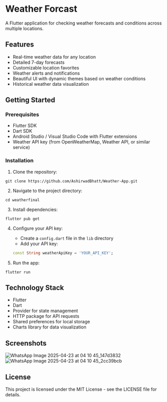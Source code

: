 # **Weather Forcast**

A Flutter application for checking weather forecasts and conditions across multiple locations.

## **Features**
* Real-time weather data for any location
* Detailed 7-day forecasts
* Customizable location favorites
* Weather alerts and notifications
* Beautiful UI with dynamic themes based on weather conditions
* Historical weather data visualization

## **Getting Started**

### **Prerequisites**
* Flutter SDK
* Dart SDK
* Android Studio / Visual Studio Code with Flutter extensions
* Weather API key (from OpenWeatherMap, Weather API, or similar service)

### **Installation**
1. Clone the repository:
```
git clone https://github.com/AshirwadBhatt/Weather-App.git
```

2. Navigate to the project directory:
```
cd weatherfinal
```

3. Install dependencies:
```
flutter pub get
```

4. Configure your API key:
   - Create a `config.dart` file in the `lib` directory
   - Add your API key:
   ```dart
   const String weatherApiKey = 'YOUR_API_KEY';
   ```

5. Run the app:
```
flutter run
```

## **Technology Stack**
* Flutter
* Dart
* Provider for state management
* HTTP package for API requests
* Shared preferences for local storage
* Charts library for data visualization

## **Screenshots**
![WhatsApp Image 2025-04-23 at 04 10 45_147d3832](https://github.com/user-attachments/assets/4b59803f-0eea-4ee6-842e-876e0dfbb716)
![WhatsApp Image 2025-04-23 at 04 10 45_2cc39bcb](https://github.com/user-attachments/assets/0452eb9a-f3a0-4309-a68e-5e0267d18f26)




## **License**
This project is licensed under the MIT License - see the LICENSE file for details.

